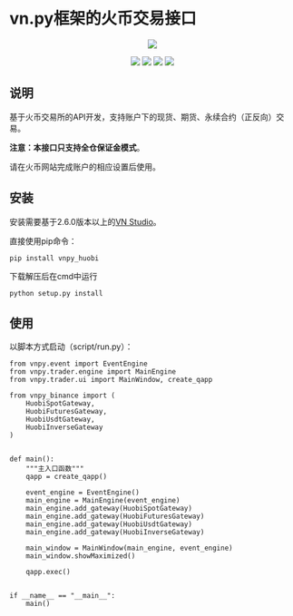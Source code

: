 # vn.py框架的火币交易接口

<p align="center">
  <img src ="https://vnpy.oss-cn-shanghai.aliyuncs.com/vnpy-logo.png"/>
</p>

<p align="center">
    <img src ="https://img.shields.io/badge/version-2021.9.24-blueviolet.svg"/>
    <img src ="https://img.shields.io/badge/platform-windows|linux|macos-yellow.svg"/>
    <img src ="https://img.shields.io/badge/python-3.7-blue.svg" />
    <img src ="https://img.shields.io/github/license/vnpy/vnpy.svg?color=orange"/>
</p>

## 说明

基于火币交易所的API开发，支持账户下的现货、期货、永续合约（正反向）交易。

**注意：本接口只支持全仓保证金模式**。

请在火币网站完成账户的相应设置后使用。

## 安装

安装需要基于2.6.0版本以上的[VN Studio](https://www.vnpy.com)。

直接使用pip命令：

```
pip install vnpy_huobi
```

下载解压后在cmd中运行

```
python setup.py install
```

## 使用

以脚本方式启动（script/run.py）：

```
from vnpy.event import EventEngine
from vnpy.trader.engine import MainEngine
from vnpy.trader.ui import MainWindow, create_qapp

from vnpy_binance import (
    HuobiSpotGateway,
    HuobiFuturesGateway,
    HuobiUsdtGateway,
    HuobiInverseGateway
)


def main():
    """主入口函数"""
    qapp = create_qapp()

    event_engine = EventEngine()
    main_engine = MainEngine(event_engine)
    main_engine.add_gateway(HuobiSpotGateway)
    main_engine.add_gateway(HuobiFuturesGateway)
    main_engine.add_gateway(HuobiUsdtGateway)
    main_engine.add_gateway(HuobiInverseGateway)

    main_window = MainWindow(main_engine, event_engine)
    main_window.showMaximized()

    qapp.exec()


if __name__ == "__main__":
    main()
```
